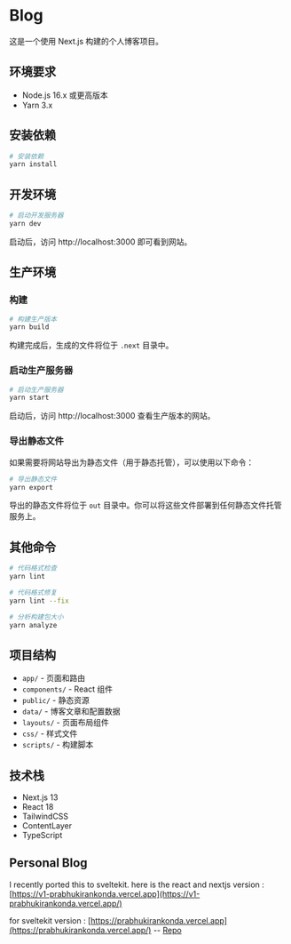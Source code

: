 # Blog

这是一个使用 Next.js 构建的个人博客项目。

## 环境要求

- Node.js 16.x 或更高版本
- Yarn 3.x

## 安装依赖

```bash
# 安装依赖
yarn install
```

## 开发环境

```bash
# 启动开发服务器
yarn dev
```

启动后，访问 http://localhost:3000 即可看到网站。

## 生产环境

### 构建

```bash
# 构建生产版本
yarn build
```

构建完成后，生成的文件将位于 `.next` 目录中。

### 启动生产服务器

```bash
# 启动生产服务器
yarn start
```

启动后，访问 http://localhost:3000 查看生产版本的网站。

### 导出静态文件

如果需要将网站导出为静态文件（用于静态托管），可以使用以下命令：

```bash
# 导出静态文件
yarn export
```

导出的静态文件将位于 `out` 目录中。你可以将这些文件部署到任何静态文件托管服务上。

## 其他命令

```bash
# 代码格式检查
yarn lint

# 代码格式修复
yarn lint --fix

# 分析构建包大小
yarn analyze
```

## 项目结构

- `app/` - 页面和路由
- `components/` - React 组件
- `public/` - 静态资源
- `data/` - 博客文章和配置数据
- `layouts/` - 页面布局组件
- `css/` - 样式文件
- `scripts/` - 构建脚本

## 技术栈

- Next.js 13
- React 18
- TailwindCSS
- ContentLayer
- TypeScript

## Personal Blog


I recently ported this to sveltekit. here is the react and nextjs version : [https://v1-prabhukirankonda.vercel.app](https://v1-prabhukirankonda.vercel.app/)


for sveltekit version : [https://prabhukirankonda.vercel.app](https://prabhukirankonda.vercel.app/) -- [Repo](https://github.com/PrabhuKiran8790/prabhukirankonda.vercel.app/tree/main)
